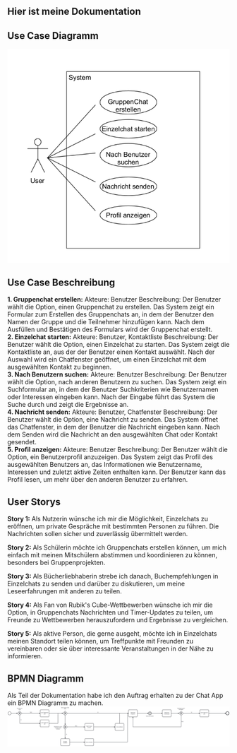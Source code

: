 ## Hier ist meine Dokumentation

## Use Case Diagramm
![Alt text](image.png)

## Use Case Beschreibung

**1. Gruppenchat erstellen:**
Akteure: Benutzer Beschreibung: Der Benutzer wählt die Option, einen Gruppenchat zu erstellen. Das System zeigt ein Formular zum Erstellen des Gruppenchats an, in dem der
Benutzer den Namen der Gruppe und die Teilnehmer hinzufügen kann. Nach dem Ausfüllen und Bestätigen des Formulars wird der Gruppenchat erstellt. <br/>
**2. Einzelchat starten:**
Akteure: Benutzer, Kontaktliste Beschreibung: Der Benutzer wählt die Option, einen Einzelchat zu starten. Das System zeigt die Kontaktliste an, aus der der Benutzer einen
Kontakt auswählt. Nach der Auswahl wird ein Chatfenster geöffnet, um einen Einzelchat mit dem ausgewählten Kontakt zu beginnen. <br/>
**3. Nach Benutzern suchen:**
Akteure: Benutzer Beschreibung: Der Benutzer wählt die Option, nach anderen Benutzern zu suchen. Das System zeigt ein Suchformular an, in dem der Benutzer Suchkriterien wie
Benutzernamen oder Interessen eingeben kann. Nach der Eingabe führt das System die Suche durch und zeigt die Ergebnisse an. <br/>
**4. Nachricht senden:**
Akteure: Benutzer, Chatfenster Beschreibung: Der Benutzer wählt die Option, eine Nachricht zu senden. Das System öffnet das Chatfenster, in dem der Benutzer die Nachricht eingeben
kann. Nach dem Senden wird die Nachricht an den ausgewählten Chat oder Kontakt gesendet. <br/>
**5. Profil anzeigen:** 
Akteure: Benutzer Beschreibung: Der Benutzer wählt die Option, ein Benutzerprofil anzuzeigen. Das System zeigt das Profil des ausgewählten Benutzers an, das Informationen wie
Benutzername, Interessen und zuletzt aktive Zeiten enthalten kann. Der Benutzer kann das Profil lesen, um mehr über den anderen Benutzer zu erfahren.

## User Storys
**Story 1:** Als Nutzerin wünsche ich mir die Möglichkeit, Einzelchats zu eröffnen, um private Gespräche mit bestimmten Personen zu führen. Die Nachrichten sollen sicher und zuverlässig übermittelt
werden.

**Story 2:** Als Schülerin möchte ich Gruppenchats erstellen können, um mich einfach mit meinen Mitschülern abstimmen und koordinieren zu können, besonders bei Gruppenprojekten.

**Story 3:** Als Bücherliebhaberin strebe ich danach, Buchempfehlungen in Einzelchats zu senden und darüber zu diskutieren, um meine Leseerfahrungen mit anderen zu teilen.

**Story 4:** Als Fan von Rubik's Cube-Wettbewerben wünsche ich mir die Option, in Gruppenchats Nachrichten und Timer-Updates zu teilen, um Freunde zu Wettbewerben herauszufordern und Ergebnisse zu
vergleichen.

**Story 5:** Als aktive Person, die gerne ausgeht, möchte ich in Einzelchats meinen Standort teilen können, um Treffpunkte mit Freunden zu vereinbaren oder sie über interessante Veranstaltungen in der
Nähe zu informieren.

## BPMN Diagramm
Als Teil der Dokumentation habe ich den Auftrag erhalten zu der Chat App ein BPMN Diagramm zu machen.
![BPMN](ChatApp.png)